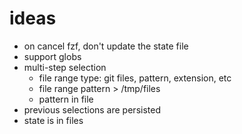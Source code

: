 # ideas

- on cancel fzf, don't update the state file
- support globs
- multi-step selection
  - file range type: git files, pattern, extension, etc
  - file range pattern > /tmp/files
  - pattern in file
- previous selections are persisted
- state is in files
